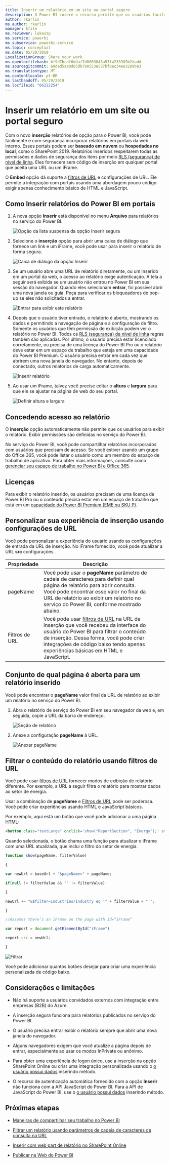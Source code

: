 ```yaml
---
title: Inserir um relatório em um site ou portal seguro
description: O Power BI insere o recurso permite que os usuários facilmente e com segurança incorporar relatórios em portais da web interno.
author: rkarlin
ms.author: rkarlin
manager: kfile
ms.reviewer: lukaszp
ms.service: powerbi
ms.subservice: powerbi-service
ms.topic: conceptual
ms.date: 05/20/2019
LocalizationGroup: Share your work
ms.openlocfilehash: bf9d7bcdf6ddaf7d0063843a5314233989b2dadd
ms.sourcegitcommit: 60dad5aa0d85db790553e537bf8ac34ee3289ba3
ms.translationtype: MT
ms.contentlocale: pt-BR
ms.lasthandoff: 05/29/2019
ms.locfileid: "66222254"
---
```

# <a name="embed-a-report-in-a-secure-portal-or-website"></a>Inserir um relatório em um site ou portal seguro

Com o novo **inserção** relatórios de opção para o Power BI, você pode facilmente e com segurança incorporar relatórios em portais da web interno. Esses portais podem ser **baseado em nuvem** ou **hospedados no local**, como o SharePoint 2019. Relatórios inseridos respeitarem todas as permissões e dados de segurança dos itens por meio [RLS (segurança) de nível de linha](service-admin-rls.md). Eles fornecem sem código de inserção em qualquer portal que aceita uma URL ou um iFrame. 

O **Embed** opção dá suporte a [filtros de URL](service-url-filters.md) e configurações de URL. Ele permite a integração com portais usando uma abordagem pouco código exigir apenas conhecimento básico de HTML e JavaScript.

## <a name="how-to-embed-power-bi-reports-into-portals"></a>Como **Inserir** relatórios do Power BI em portais

1. A nova opção **Inserir** está disponível no menu **Arquivo** para relatórios no serviço do Power BI.

    ![Opção da lista suspensa da opção Inserir segura](media/service-embed-secure/secure-embed-drop-down-menu.png)

2. Selecione o **inserção** opção para abrir uma caixa de diálogo que fornece um link e um iFrame, você pode usar para inserir o relatório de forma segura.

    ![Caixa de diálogo da opção Inserir](media/service-embed-secure/secure-embed-code-dialog.png)

3. Se um usuário abre uma URL de relatório diretamente, ou um inserido em um portal da web, o acesso ao relatório exige autenticação. A tela a seguir será exibida se um usuário não entrou no Power BI em sua sessão do navegador. Quando eles selecionam **entrar**, foi possível abrir uma nova janela ou guia. Peça para verificar os bloqueadores de pop-up se eles não solicitados a entrar.

    ![Entrar para exibir este relatório](media/service-embed-secure/secure-embed-sign-in.png)

4. Depois que o usuário tiver entrado, o relatório é aberto, mostrando os dados e permitindo a navegação de página e a configuração de filtro. Somente os usuários que têm permissão de exibição podem ver o relatório no Power BI. Todos os [RLS (segurança) de nível de linha](service-admin-rls.md) regras também são aplicadas. Por último, o usuário precisa estar licenciado corretamente, ou precisa de uma licença do Power BI Pro ou o relatório deve estar em um espaço de trabalho que esteja em uma capacidade do Power BI Premium. O usuário precisa entrar em cada vez que abrirem uma nova janela do navegador. No entanto, depois de conectado, outros relatórios de carga automaticamente.

    ![Inserir relatório](media/service-embed-secure/secure-embed-report.png)

5. Ao usar um iFrame, talvez você precise editar o **altura** e **largura** para que ele se ajustar na página de web do seu portal.

    ![Definir altura e largura](media/service-embed-secure/secure-embed-size.png)

## <a name="granting-report-access"></a>Concedendo acesso ao relatório

O **inserção** opção automaticamente não permite que os usuários para exibir o relatório. Exibir permissões são definidas no serviço do Power BI.

No serviço do Power BI, você pode compartilhar relatórios incorporados com usuários que precisam de acesso. Se você estiver usando um grupo do Office 365, você pode listar o usuário como um membro do espaço de trabalho de aplicativo. Para obter mais informações, consulte como [gerenciar seu espaço de trabalho no Power BI e Office 365](service-manage-app-workspace-in-power-bi-and-office-365.md).

## <a name="licensing"></a>Licenças

Para exibir o relatório inserido, os usuários precisam de uma licença de Power BI Pro ou o conteúdo precisa estar em um espaço de trabalho que está em um [capacidade do Power BI Premium (EME ou SKU P)](service-admin-premium-purchase.md).

## <a name="customize-your-embed-experience-using-url-settings"></a>Personalizar sua experiência de inserção usando configurações de URL

Você pode personalizar a experiência do usuário usando as configurações de entrada da URL de inserção. No iFrame fornecido, você pode atualizar a URL **src** configurações.

| Propriedade  | Descrição  |  |  |  |
|--------------|-----------------------------------------------------------------------------------------------------------------------------------------------------------------------------------------------------------------------|---|---|---|
| pageName  | Você pode usar o **pageName** parâmetro de cadeia de caracteres para definir qual página de relatório para abrir consulta. Você pode encontrar esse valor no final da URL de relatório ao exibir um relatório no serviço do Power BI, conforme mostrado abaixo. |  |  |  |
| Filtros de URL  | Você pode usar [filtros de URL](service-url-filters.md) na URL de inserção que você recebeu da interface do usuário do Power BI para filtrar o conteúdo de inserção. Dessa forma, você pode criar integrações de código baixo tendo apenas experiências básicas em HTML e JavaScript.  |  |  |  |

## <a name="set-which-page-opens-for-an-embedded-report"></a>Conjunto de qual página é aberta para um relatório inserido 

Você pode encontrar o **pageName** valor final da URL de relatório ao exibir um relatório no serviço do Power BI.

1. Abra o relatório de serviço do Power BI em seu navegador da web e, em seguida, copie a URL da barra de endereço.

    ![Seção de relatório](media/service-embed-secure/secure-embed-report-section.png)

2. Anexe a configuração **pageName** à URL.

    ![Anexar pageName](media/service-embed-secure/secure-embed-append-page-name.png)

## <a name="filter-report-content-using-url-filters"></a>Filtrar o conteúdo do relatório usando filtros de URL 

Você pode usar [filtros de URL](service-url-filters.md) fornecer modos de exibição de relatório diferente. Por exemplo, a URL a seguir filtra o relatório para mostrar dados ao setor de energia.

Usar a combinação de **pageName** e [Filtros de URL](service-url-filters.md) pode ser poderosa. Você pode criar experiências usando HTML e JavaScript básicos.

Por exemplo, aqui está um botão que você pode adicionar a uma página HTML:

```html
<button class="textLarge" onclick='show("ReportSection", "Energy");' style="display: inline-block;">Show Energy</button>
```

Quando selecionada, o botão chama uma função para atualizar o iFrame com uma URL atualizada, que inclui o filtro do setor de energia.

```javascript
function show(pageName, filterValue)

{

var newUrl = baseUrl + "&pageName=" + pageName;

if(null != filterValue && "" != filterValue)

{

newUrl += "&$filter=Industries/Industry eq '" + filterValue + "'";

}

//Assumes there’s an iFrame on the page with id=”iFrame”

var report = document.getElementById("iFrame")

report.src = newUrl;

}
```

![Filtrar](media/service-embed-secure/secure-embed-filter.png)

Você pode adicionar quantos botões desejar para criar uma experiência personalizada de código baixo. 

## <a name="considerations-and-limitations"></a>Considerações e limitações

* Não há suporte a usuários convidados externos com integração entre empresas (B2B) do Azure.

* A inserção segura funciona para relatórios publicados no serviço do Power BI.

* O usuário precisa entrar exibir o relatório sempre que abrir uma nova janela do navegador.

* Alguns navegadores exigem que você atualize a página depois de entrar, especialmente ao usar os modos InPrivate ou anônimo.

* Para obter uma experiência de logon único, use a inserção na opção SharePoint Online ou criar uma integração personalizada usando o [o usuário possui dados](developer/embed-sample-for-your-organization.md) inserindo método. 

* O recurso de autenticação automática fornecido com a opção **Inserir** não funciona com a API JavaScript do Power BI. Para a API de JavaScript do Power BI, use o [o usuário possui dados](developer/embed-sample-for-your-organization.md) inserindo método. 

## <a name="next-steps"></a>Próximas etapas

* [Maneiras de compartilhar seu trabalho no Power BI](service-how-to-collaborate-distribute-dashboards-reports.md)

* [Filtrar um relatório usando parâmetros de cadeia de caracteres de consulta na URL](service-url-filters.md)

* [Inserir com web part de relatório no SharePoint Online](service-embed-report-spo.md)

* [Publicar na Web do Power BI](service-publish-to-web.md)